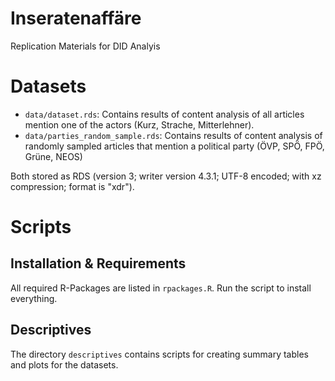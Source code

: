 # Inseratenaffäre

Replication Materials for DID Analyis


# Datasets

- `data/dataset.rds`: Contains results of content analysis of all articles mention one of the actors (Kurz, Strache, Mitterlehner). 
- `data/parties_random_sample.rds`: Contains results of content analysis of randomly sampled articles that mention a political party (ÖVP, SPÖ, FPÖ, Grüne, NEOS)

Both stored as RDS (version 3; writer version 4.3.1; UTF-8 encoded; with xz compression; format is "xdr").

# Scripts

## Installation & Requirements

All required R-Packages are listed in `rpackages.R`. Run the script to install everything.

## Descriptives

The directory `descriptives` contains scripts for creating summary tables and plots for the datasets.